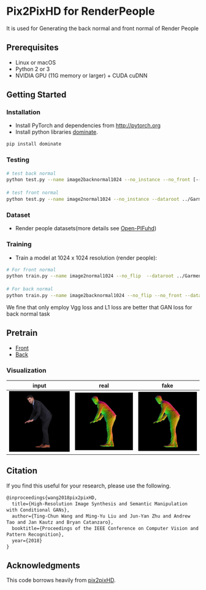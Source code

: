 # Pix2PixHD for RenderPeople
It is used for Generating the back normal and front normal of Render People


## Prerequisites
- Linux or macOS
- Python 2 or 3
- NVIDIA GPU (11G memory or larger) + CUDA cuDNN

## Getting Started
### Installation
- Install PyTorch and dependencies from http://pytorch.org
- Install python libraries [dominate](https://github.com/Knio/dominate).
```bash
pip install dominate
```

### Testing
```bash
# test back normal
python test.py --name image2backnormal1024 --no_instance --no_front [--which_epoch 20] --dataroot ../Garment/render_gen_1024_test/ --label_nc 0 --how_many 100000

# test front normal
python test.py --name image2normal1024 --no_instance --dataroot ../Garment/render_gen_1024_test/ --label_nc 0 --which_epoch 1 --how_many 100000
```


### Dataset
- Render people datasets(more details see [Open-PIFuhd](https://github.com/lingtengqiu/Open-PIFuhd))


### Training
- Train a model at 1024 x 1024 resolution (render people):
```bash
# For front normal
python train.py --name image2normal1024 --no_flip  --dataroot ../Garment/render_gen_1024_train/ --label_nc 0

# For back normal
python train.py --name image2backnormal1024 --no_flip --no_front --dataroot ../Garment/render_gen_1024_train/ --label_nc 0
```
We fine that only employ  Vgg loss and L1 loss are better that GAN loss for back normal task



## Pretrain

- [Front]()
- [Back]()

### Visualization

|                            input                             |                             real                             |                             fake                             |
| :----------------------------------------------------------: | :----------------------------------------------------------: | :----------------------------------------------------------: |
| ![epoch018_input_label](./checkpoints/image2backnormal1024/web/images/epoch018_input_label.jpg) | ![epoch018_real_image](./checkpoints/image2backnormal1024/web/images/epoch018_real_image.jpg) | ![epoch018_synthesized_image](./checkpoints/image2backnormal1024/web/images/epoch018_synthesized_image.jpg) |

  


## Citation

If you find this useful for your research, please use the following.

```
@inproceedings{wang2018pix2pixHD,
  title={High-Resolution Image Synthesis and Semantic Manipulation with Conditional GANs},
  author={Ting-Chun Wang and Ming-Yu Liu and Jun-Yan Zhu and Andrew Tao and Jan Kautz and Bryan Catanzaro},  
  booktitle={Proceedings of the IEEE Conference on Computer Vision and Pattern Recognition},
  year={2018}
}
```

## Acknowledgments
This code borrows heavily from [pix2pixHD](https://github.com/NVIDIA/pix2pixHD).
